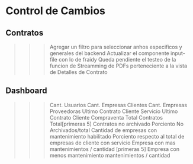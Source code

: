 # Control de Cambios

## Contratos
>>> Agregar un filtro para seleccionar anhos especificos y generales del backend
>>> Actualizar el componente input-file con lo de fraidy
>>> Queda pendiente el testeo de la funcion de Streamming de PDFs perteneciente a la vista de Detalles de Contrato 


## Dashboard
>>> Cant. Usuarios
>>> Cant. Empresas Clientes
>>> Cant. Empresas Proveedoras
>>> Ultimo Contrato Cliente Servicio
>>> Ultimo Contrato Cliente Compraventa
>>> Total Contratos
>>> Total[primeras 5] Contratos no archivado
>>> Porciento No Archivados/total
>>> Cantidad de empresas con mantenimiento habilitado
>>> Porciento respecto al total de empresas de cliente con servicio
>>> Empresa con mas mantenimientos / cantidad [primeras 5]
>>> Empresa con menos mantenimiento mantenimientos / cantidad 



